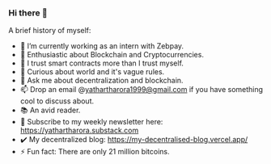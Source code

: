 ### Hi there 👋

A brief history of myself:

- 🔭 I’m currently working as an intern with Zebpay.
- 🌱 Enthusiastic about Blockchain and Cryptocurrencies.
- 👯 I trust smart contracts more than I trust myself.
- 🤔 Curious about world and it's vague rules.
- 💬 Ask me about decentralization and blockchain.
- 📫 Drop an email @yathartharora1999@gmail.com if you have something cool to discuss about.
- 📚 An avid reader.
- 📝 Subscribe to my weekly newsletter here: https://yathartharora.substack.com
- ✔️ My decentralized blog: https://my-decentralised-blog.vercel.app/
- ⚡ Fun fact: There are only 21 million bitcoins.
